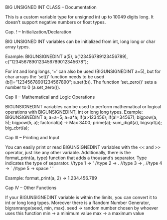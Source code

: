 BIG UNSIGNED INT CLASS – Documentation

This is a custom variable type for unsigned int up to 10049 digits long. It doesn’t support negative numbers or float types.

Cap. ! – Initialization/Declaration

BIG UNSIGNED INT variables can be initialized from int, long long or char array types.

Example: BIGUNSIGNEDINT a(5), b(123456789123456789), c(“1234567890123456789012345678”);

For int and long longs, ‘=’ can also be used (BIGUNSIGNEDINT a=5), but for char arrays the ‘set()’ function needs to be used (b[]=”12345678901234567890”; a.set(b)). The function ‘set_zero()’ sets a number to 0 (a.set_zero()).

Cap II – Mathematical and Logic Operations

BIGUNSIGNEDINT variables can be used to perform mathematical or logical operations with BIGUNSIGNEDINT, int or long long types.
Example: BIGUNSIGNEDINT a; a=a+5; a=a*a; if(a>123456); if(a!=34567); bigpow(a, 5); bigpow(5, a); factorial(a) -> Max 3400; prime(a); sum_digit(a), bigsqrt(a); big_cbrt(a);

Cap III – Printing and Input

You can easily print or read BIGUNSIGNEDINT variables with the << and >> operator, just like any other variable. Additionally, there is the format_print(a, type) function that adds a thousand’s separator. Type indicates the type of separator.
//type 1 -> '
//type 2 -> .
//type 3 -> ,
//type 4 -> `
//type 5 -> space ' '

Example: format_print(a, 2) -> 1.234.456.789

Cap IV – Other Functions

If your BIGUNSIGNEDINT variable is within the limits, you can convert it to int or long long types. Moreover there is a Random Number Generator, bigranrange(seed, min, max).
seed ->  random number chosen by whoever uses this function
min -> a minimum value
max -> a maximum value

